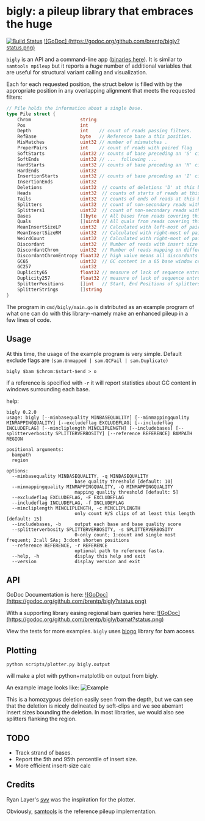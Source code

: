bigly: a pileup library that embraces the huge
==============================================

[![Build Status](https://travis-ci.org/brentp/bigly.svg?branch=master)](https://travis-ci.org/brentp/bigly)
[![GoDoc] (https://godoc.org/github.com/brentp/bigly?status.png)](https://godoc.org/github.com/brentp/bigly)

`bigly` is an API and a command-line app ([binaries here](https://github.com/brentp/bigly/releases)). It is similar to `samtools mpileup` but it reports a *huge* number of
additional variables that are useful for structural variant calling and visualization.

Each for each requested position, the struct below is filled with by the appropriate position in any overlapping
alignment that meets the requested filters:

```Go
// Pile holds the information about a single base.
type Pile struct {
    Chrom                  string
    Pos                    int
    Depth                  int    // count of reads passing filters.
    RefBase                byte   // Reference base a this position.
    MisMatches             uint32 // number of mismatches .
    ProperPairs            int    // count of reads with paired flag
    SoftStarts             uint32 // counts of base preceding an 'S' cigar op
    SoftEnds               uint32 // ...  following ...
    HardStarts             uint32 // counts of base preceding an 'H' cigar op
    HardEnds               uint32
    InsertionStarts        uint32 // counts of base preceding an 'I' cigar op
    InsertionEnds          uint32
    Deletions              uint32  // counts of deletions 'D' at this base
    Heads                  uint32  // counts of starts of reads at this base
    Tails                  uint32  // counts of ends of reads at this base
    Splitters              uint32  // count of non-secondary reads with SA tags.
    Splitters1             uint32  // count of non-secondary reads with exactly 1 SA tag.
    Bases                  []byte  // All bases from reads covering this position
    Quals                  []uint8 // All quals from reads covering this position
    MeanInsertSizeLP       uint32  // Calculated with left-most of pair
    MeanInsertSizeRM       uint32  // Calculated with right-most of pair
    WeirdCount             uint32  // Calculated with right-most of pair
    Discordant             uint32  // Number of reads with insert size > ConcordantCutoff
    DiscordantChrom        uint32  // Number of reads mapping on different chroms
    DiscordantChromEntropy float32 // high value means all discordants came from same chrom.
    GC65                   uint32  // GC content in a 65 base window centered on the current base.
    GC257                  uint32  
    Duplicity65            float32 // measure of lack of sequence entropy.
    Duplicity257           float32 // measure of lack of sequence entropy.
    SplitterPositions      []int   // Start, End Positions of splitters for reads overlapping this base.
    SplitterStrings        []string
}

```

The program in `cmd/bigly/main.go` is distributed as an example program of what one can do with this
library--namely make an enhanced pileup in a few lines of code.

Usage
-----

At this time, the usage of the example program is very simple.
Default exclude flags are `(sam.Unmapped | sam.QCFail | sam.Duplicate)`

```
bigly $bam $chrom:$start-$end > o
```

if a reference is specified with `-r` it will report statistics about GC content in windows
surrounding each base.

help:
```
bigly 0.2.0
usage: bigly [--minbasequality MINBASEQUALITY] [--minmappingquality MINMAPPINGQUALITY] [--excludeflag EXCLUDEFLAG] [--includeflag INCLUDEFLAG] [--mincliplength MINCLIPLENGTH] [--includebases] [--splitterverbosity SPLITTERVERBOSITY] [--reference REFERENCE] BAMPATH REGION

positional arguments:
  bampath
  region

options:
  --minbasequality MINBASEQUALITY, -q MINBASEQUALITY
                         base quality threshold [default: 10]
  --minmappingquality MINMAPPINGQUALITY, -Q MINMAPPINGQUALITY
                         mapping quality threshold [default: 5]
  --excludeflag EXCLUDEFLAG, -F EXCLUDEFLAG
  --includeflag INCLUDEFLAG, -f INCLUDEFLAG
  --mincliplength MINCLIPLENGTH, -c MINCLIPLENGTH
                         only count H/S clips of at least this length [default: 15]
  --includebases, -b     output each base and base quality score
  --splitterverbosity SPLITTERVERBOSITY, -s SPLITTERVERBOSITY
                         0-only count; 1:count and single most frequent; 2:all SAs; 3:dont shorten positions
  --reference REFERENCE, -r REFERENCE
                         optional path to reference fasta.
  --help, -h             display this help and exit
  --version              display version and exit

```

API
---

GoDoc Documentation is here: [![GoDoc] (https://godoc.org/github.com/brentp/bigly?status.png)](https://godoc.org/github.com/brentp/bigly)

With a supporting library easing regional bam queries here: [![GoDoc] (https://godoc.org/github.com/brentp/bigly/bamat?status.png)](https://godoc.org/github.com/brentp/bigly/bamat)

View the tests for more examples. `bigly` uses [biogo](https://github.com/biogo/hts) library for bam access.

Plotting
--------

```
python scripts/plotter.py bigly.output
```

will make a plot with python+matplotlib on output from bigly.

An example image looks like: 
![Example](https://cloud.githubusercontent.com/assets/1739/20151721/7a23b46a-a678-11e6-87be-0d4666faffdd.png "Bigly Deletion")

This is a homozygous deletion easily seen from the depth, but we can see that the deletion is nicely
delineated by soft-clips and we see aberrant insert sizes bounding the deletion.
In most libraries, we would also see splitters flanking the region.


TODO
----

+ Track strand of bases.
+ Report the 5th and 95th percentile of insert size.
+ More efficient insert-size calc

Credits
-------

Ryan Layer's [svv](https://github.com/ryanlayer/svv) was the inspiration for the plotter.

Obviously, [samtools](https://github.com/samtools/samtools) is the reference pileup implementation.

